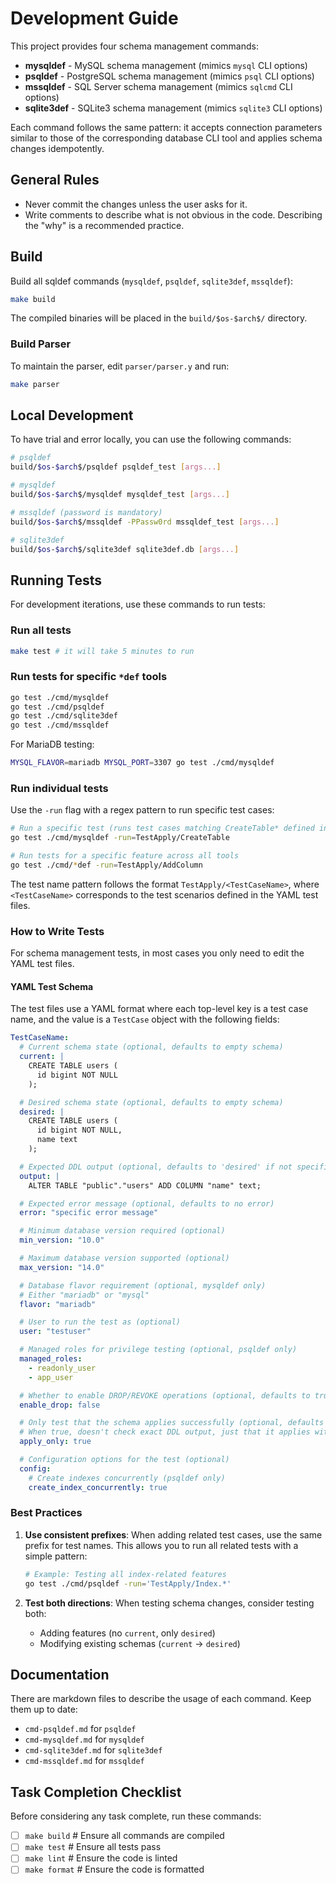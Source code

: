 # Development Guide

This project provides four schema management commands:

- **mysqldef** - MySQL schema management (mimics `mysql` CLI options)
- **psqldef** - PostgreSQL schema management (mimics `psql` CLI options)
- **mssqldef** - SQL Server schema management (mimics `sqlcmd` CLI options)
- **sqlite3def** - SQLite3 schema management (mimics `sqlite3` CLI options)

Each command follows the same pattern: it accepts connection parameters similar to those of the corresponding database CLI tool and applies schema changes idempotently.

## General Rules

* Never commit the changes unless the user asks for it.
* Write comments to describe what is not obvious in the code. Describing the "why" is a recommended practice.

## Build

Build all sqldef commands (`mysqldef`, `psqldef`, `sqlite3def`, `mssqldef`):

```sh
make build
```

The compiled binaries will be placed in the `build/$os-$arch$/` directory.

### Build Parser

To maintain the parser, edit `parser/parser.y` and run:

```sh
make parser
```

## Local Development

To have trial and error locally, you can use the following commands:

```sh
# psqldef
build/$os-$arch$/psqldef psqldef_test [args...]

# mysqldef
build/$os-$arch$/mysqldef mysqldef_test [args...]

# mssqldef (password is mandatory)
build/$os-$arch$/mssqldef -PPassw0rd mssqldef_test [args...]

# sqlite3def
build/$os-$arch$/sqlite3def sqlite3def.db [args...]
```

## Running Tests

For development iterations, use these commands to run tests:

### Run all tests

```sh
make test # it will take 5 minutes to run
```

### Run tests for specific `*def` tools

```sh
go test ./cmd/mysqldef
go test ./cmd/psqldef
go test ./cmd/sqlite3def
go test ./cmd/mssqldef
```

For MariaDB testing:

```sh
MYSQL_FLAVOR=mariadb MYSQL_PORT=3307 go test ./cmd/mysqldef
```

### Run individual tests

Use the `-run` flag with a regex pattern to run specific test cases:

```sh
# Run a specific test (runs test cases matching CreateTable* defined in the YAML test files)
go test ./cmd/mysqldef -run=TestApply/CreateTable

# Run tests for a specific feature across all tools
go test ./cmd/*def -run=TestApply/AddColumn
```

The test name pattern follows the format `TestApply/<TestCaseName>`, where `<TestCaseName>` corresponds to the test scenarios defined in the YAML test files.

### How to Write Tests

For schema management tests, in most cases you only need to edit the YAML test files.

#### YAML Test Schema

The test files use a YAML format where each top-level key is a test case name, and the value is a `TestCase` object with the following fields:

```yaml
TestCaseName:
  # Current schema state (optional, defaults to empty schema)
  current: |
    CREATE TABLE users (
      id bigint NOT NULL
    );

  # Desired schema state (optional, defaults to empty schema)
  desired: |
    CREATE TABLE users (
      id bigint NOT NULL,
      name text
    );

  # Expected DDL output (optional, defaults to 'desired' if not specified)
  output: |
    ALTER TABLE "public"."users" ADD COLUMN "name" text;

  # Expected error message (optional, defaults to no error)
  error: "specific error message"

  # Minimum database version required (optional)
  min_version: "10.0"

  # Maximum database version supported (optional)
  max_version: "14.0"

  # Database flavor requirement (optional, mysqldef only)
  # Either "mariadb" or "mysql"
  flavor: "mariadb"

  # User to run the test as (optional)
  user: "testuser"

  # Managed roles for privilege testing (optional, psqldef only)
  managed_roles:
    - readonly_user
    - app_user

  # Whether to enable DROP/REVOKE operations (optional, defaults to true)
  enable_drop: false

  # Only test that the schema applies successfully (optional, defaults to false)
  # When true, doesn't check exact DDL output, just that it applies without error
  apply_only: true

  # Configuration options for the test (optional)
  config:
    # Create indexes concurrently (psqldef only)
    create_index_concurrently: true
```

### Best Practices

1. **Use consistent prefixes**: When adding related test cases, use the same prefix for test names. This allows you to run all related tests with a simple pattern:
   ```sh
   # Example: Testing all index-related features
   go test ./cmd/psqldef -run='TestApply/Index.*'
   ```

2. **Test both directions**: When testing schema changes, consider testing both:
   - Adding features (no `current`, only `desired`)
   - Modifying existing schemas (`current` → `desired`)

## Documentation

There are markdown files to describe the usage of each command. Keep them up to date:

* `cmd-psqldef.md` for `psqldef`
* `cmd-mysqldef.md` for `mysqldef`
* `cmd-sqlite3def.md` for `sqlite3def`
* `cmd-mssqldef.md` for `mssqldef`

## Task Completion Checklist

Before considering any task complete, run these commands:

* [ ] `make build`  # Ensure all commands are compiled
* [ ] `make test`   # Ensure all tests pass
* [ ] `make lint`   # Ensure the code is linted
* [ ] `make format` # Ensure the code is formatted
